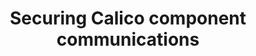 ---
title: Securing Calico component communications
show_read_time: false
show_toc: false
canonical_url: 'https://docs.projectcalico.org/v3.8/security/comms/index'
---